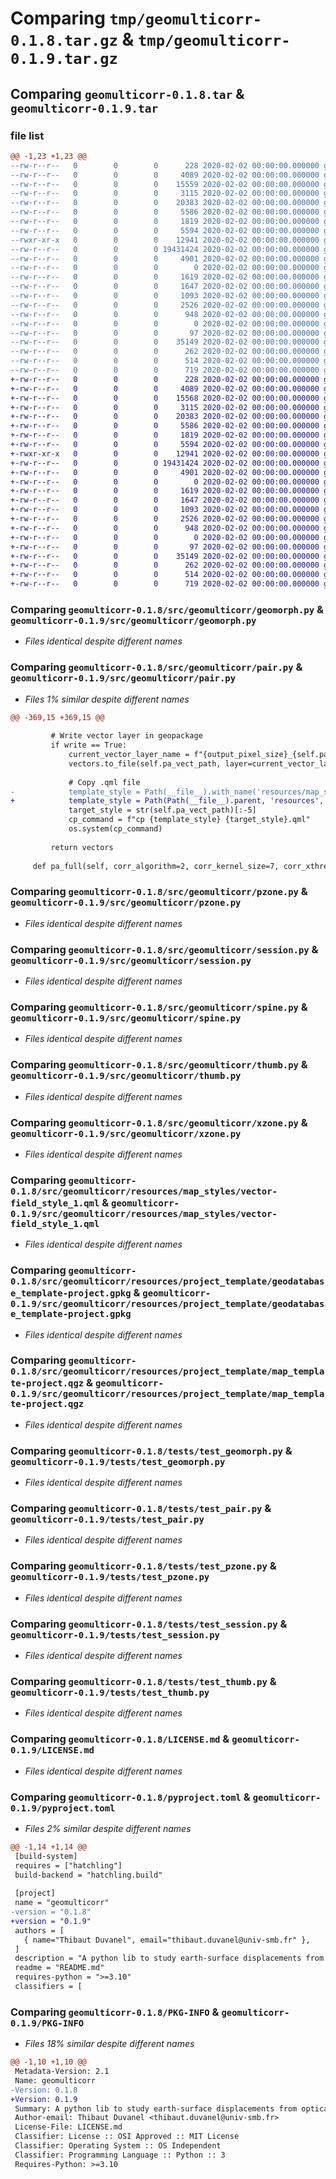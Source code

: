 # Comparing `tmp/geomulticorr-0.1.8.tar.gz` & `tmp/geomulticorr-0.1.9.tar.gz`

## Comparing `geomulticorr-0.1.8.tar` & `geomulticorr-0.1.9.tar`

### file list

```diff
@@ -1,23 +1,23 @@
--rw-r--r--   0        0        0      228 2020-02-02 00:00:00.000000 geomulticorr-0.1.8/src/geomulticorr/__init__.py
--rw-r--r--   0        0        0     4089 2020-02-02 00:00:00.000000 geomulticorr-0.1.8/src/geomulticorr/geomorph.py
--rw-r--r--   0        0        0    15559 2020-02-02 00:00:00.000000 geomulticorr-0.1.8/src/geomulticorr/pair.py
--rw-r--r--   0        0        0     3115 2020-02-02 00:00:00.000000 geomulticorr-0.1.8/src/geomulticorr/pzone.py
--rw-r--r--   0        0        0    20383 2020-02-02 00:00:00.000000 geomulticorr-0.1.8/src/geomulticorr/session.py
--rw-r--r--   0        0        0     5586 2020-02-02 00:00:00.000000 geomulticorr-0.1.8/src/geomulticorr/spine.py
--rw-r--r--   0        0        0     1819 2020-02-02 00:00:00.000000 geomulticorr-0.1.8/src/geomulticorr/thumb.py
--rw-r--r--   0        0        0     5594 2020-02-02 00:00:00.000000 geomulticorr-0.1.8/src/geomulticorr/xzone.py
--rwxr-xr-x   0        0        0    12941 2020-02-02 00:00:00.000000 geomulticorr-0.1.8/src/geomulticorr/resources/map_styles/vector-field_style_1.qml
--rw-r--r--   0        0        0 19431424 2020-02-02 00:00:00.000000 geomulticorr-0.1.8/src/geomulticorr/resources/project_template/geodatabase_template-project.gpkg
--rw-r--r--   0        0        0     4901 2020-02-02 00:00:00.000000 geomulticorr-0.1.8/src/geomulticorr/resources/project_template/map_template-project.qgz
--rw-r--r--   0        0        0        0 2020-02-02 00:00:00.000000 geomulticorr-0.1.8/tests/__init__.py
--rw-r--r--   0        0        0     1619 2020-02-02 00:00:00.000000 geomulticorr-0.1.8/tests/test_geomorph.py
--rw-r--r--   0        0        0     1647 2020-02-02 00:00:00.000000 geomulticorr-0.1.8/tests/test_pair.py
--rw-r--r--   0        0        0     1093 2020-02-02 00:00:00.000000 geomulticorr-0.1.8/tests/test_pzone.py
--rw-r--r--   0        0        0     2526 2020-02-02 00:00:00.000000 geomulticorr-0.1.8/tests/test_session.py
--rw-r--r--   0        0        0      948 2020-02-02 00:00:00.000000 geomulticorr-0.1.8/tests/test_thumb.py
--rw-r--r--   0        0        0        0 2020-02-02 00:00:00.000000 geomulticorr-0.1.8/tests/test_xzone.py
--rw-r--r--   0        0        0       97 2020-02-02 00:00:00.000000 geomulticorr-0.1.8/.gitignore
--rw-r--r--   0        0        0    35149 2020-02-02 00:00:00.000000 geomulticorr-0.1.8/LICENSE.md
--rw-r--r--   0        0        0      262 2020-02-02 00:00:00.000000 geomulticorr-0.1.8/README.md
--rw-r--r--   0        0        0      514 2020-02-02 00:00:00.000000 geomulticorr-0.1.8/pyproject.toml
--rw-r--r--   0        0        0      719 2020-02-02 00:00:00.000000 geomulticorr-0.1.8/PKG-INFO
+-rw-r--r--   0        0        0      228 2020-02-02 00:00:00.000000 geomulticorr-0.1.9/src/geomulticorr/__init__.py
+-rw-r--r--   0        0        0     4089 2020-02-02 00:00:00.000000 geomulticorr-0.1.9/src/geomulticorr/geomorph.py
+-rw-r--r--   0        0        0    15568 2020-02-02 00:00:00.000000 geomulticorr-0.1.9/src/geomulticorr/pair.py
+-rw-r--r--   0        0        0     3115 2020-02-02 00:00:00.000000 geomulticorr-0.1.9/src/geomulticorr/pzone.py
+-rw-r--r--   0        0        0    20383 2020-02-02 00:00:00.000000 geomulticorr-0.1.9/src/geomulticorr/session.py
+-rw-r--r--   0        0        0     5586 2020-02-02 00:00:00.000000 geomulticorr-0.1.9/src/geomulticorr/spine.py
+-rw-r--r--   0        0        0     1819 2020-02-02 00:00:00.000000 geomulticorr-0.1.9/src/geomulticorr/thumb.py
+-rw-r--r--   0        0        0     5594 2020-02-02 00:00:00.000000 geomulticorr-0.1.9/src/geomulticorr/xzone.py
+-rwxr-xr-x   0        0        0    12941 2020-02-02 00:00:00.000000 geomulticorr-0.1.9/src/geomulticorr/resources/map_styles/vector-field_style_1.qml
+-rw-r--r--   0        0        0 19431424 2020-02-02 00:00:00.000000 geomulticorr-0.1.9/src/geomulticorr/resources/project_template/geodatabase_template-project.gpkg
+-rw-r--r--   0        0        0     4901 2020-02-02 00:00:00.000000 geomulticorr-0.1.9/src/geomulticorr/resources/project_template/map_template-project.qgz
+-rw-r--r--   0        0        0        0 2020-02-02 00:00:00.000000 geomulticorr-0.1.9/tests/__init__.py
+-rw-r--r--   0        0        0     1619 2020-02-02 00:00:00.000000 geomulticorr-0.1.9/tests/test_geomorph.py
+-rw-r--r--   0        0        0     1647 2020-02-02 00:00:00.000000 geomulticorr-0.1.9/tests/test_pair.py
+-rw-r--r--   0        0        0     1093 2020-02-02 00:00:00.000000 geomulticorr-0.1.9/tests/test_pzone.py
+-rw-r--r--   0        0        0     2526 2020-02-02 00:00:00.000000 geomulticorr-0.1.9/tests/test_session.py
+-rw-r--r--   0        0        0      948 2020-02-02 00:00:00.000000 geomulticorr-0.1.9/tests/test_thumb.py
+-rw-r--r--   0        0        0        0 2020-02-02 00:00:00.000000 geomulticorr-0.1.9/tests/test_xzone.py
+-rw-r--r--   0        0        0       97 2020-02-02 00:00:00.000000 geomulticorr-0.1.9/.gitignore
+-rw-r--r--   0        0        0    35149 2020-02-02 00:00:00.000000 geomulticorr-0.1.9/LICENSE.md
+-rw-r--r--   0        0        0      262 2020-02-02 00:00:00.000000 geomulticorr-0.1.9/README.md
+-rw-r--r--   0        0        0      514 2020-02-02 00:00:00.000000 geomulticorr-0.1.9/pyproject.toml
+-rw-r--r--   0        0        0      719 2020-02-02 00:00:00.000000 geomulticorr-0.1.9/PKG-INFO
```

### Comparing `geomulticorr-0.1.8/src/geomulticorr/geomorph.py` & `geomulticorr-0.1.9/src/geomulticorr/geomorph.py`

 * *Files identical despite different names*

### Comparing `geomulticorr-0.1.8/src/geomulticorr/pair.py` & `geomulticorr-0.1.9/src/geomulticorr/pair.py`

 * *Files 1% similar despite different names*

```diff
@@ -369,15 +369,15 @@
 
         # Write vector layer in geopackage
         if write == True:
             current_vector_layer_name = f"{output_pixel_size}_{self.pa_key}"
             vectors.to_file(self.pa_vect_path, layer=current_vector_layer_name)
 
             # Copy .qml file
-            template_style = Path(__file__).with_name('resources/map_styles/vector-field_style_1.qml')
+            template_style = Path(Path(__file__).parent, 'resources', 'map_styles', 'vector-field_style_1.qml')
             target_style = str(self.pa_vect_path)[:-5]
             cp_command = f"cp {template_style} {target_style}.qml"
             os.system(cp_command)
 
         return vectors
 
     def pa_full(self, corr_algorithm=2, corr_kernel_size=7, corr_xthreshold=10, vector_res=20, method='average'):
```

### Comparing `geomulticorr-0.1.8/src/geomulticorr/pzone.py` & `geomulticorr-0.1.9/src/geomulticorr/pzone.py`

 * *Files identical despite different names*

### Comparing `geomulticorr-0.1.8/src/geomulticorr/session.py` & `geomulticorr-0.1.9/src/geomulticorr/session.py`

 * *Files identical despite different names*

### Comparing `geomulticorr-0.1.8/src/geomulticorr/spine.py` & `geomulticorr-0.1.9/src/geomulticorr/spine.py`

 * *Files identical despite different names*

### Comparing `geomulticorr-0.1.8/src/geomulticorr/thumb.py` & `geomulticorr-0.1.9/src/geomulticorr/thumb.py`

 * *Files identical despite different names*

### Comparing `geomulticorr-0.1.8/src/geomulticorr/xzone.py` & `geomulticorr-0.1.9/src/geomulticorr/xzone.py`

 * *Files identical despite different names*

### Comparing `geomulticorr-0.1.8/src/geomulticorr/resources/map_styles/vector-field_style_1.qml` & `geomulticorr-0.1.9/src/geomulticorr/resources/map_styles/vector-field_style_1.qml`

 * *Files identical despite different names*

### Comparing `geomulticorr-0.1.8/src/geomulticorr/resources/project_template/geodatabase_template-project.gpkg` & `geomulticorr-0.1.9/src/geomulticorr/resources/project_template/geodatabase_template-project.gpkg`

 * *Files identical despite different names*

### Comparing `geomulticorr-0.1.8/src/geomulticorr/resources/project_template/map_template-project.qgz` & `geomulticorr-0.1.9/src/geomulticorr/resources/project_template/map_template-project.qgz`

 * *Files identical despite different names*

### Comparing `geomulticorr-0.1.8/tests/test_geomorph.py` & `geomulticorr-0.1.9/tests/test_geomorph.py`

 * *Files identical despite different names*

### Comparing `geomulticorr-0.1.8/tests/test_pair.py` & `geomulticorr-0.1.9/tests/test_pair.py`

 * *Files identical despite different names*

### Comparing `geomulticorr-0.1.8/tests/test_pzone.py` & `geomulticorr-0.1.9/tests/test_pzone.py`

 * *Files identical despite different names*

### Comparing `geomulticorr-0.1.8/tests/test_session.py` & `geomulticorr-0.1.9/tests/test_session.py`

 * *Files identical despite different names*

### Comparing `geomulticorr-0.1.8/tests/test_thumb.py` & `geomulticorr-0.1.9/tests/test_thumb.py`

 * *Files identical despite different names*

### Comparing `geomulticorr-0.1.8/LICENSE.md` & `geomulticorr-0.1.9/LICENSE.md`

 * *Files identical despite different names*

### Comparing `geomulticorr-0.1.8/pyproject.toml` & `geomulticorr-0.1.9/pyproject.toml`

 * *Files 2% similar despite different names*

```diff
@@ -1,14 +1,14 @@
 [build-system]
 requires = ["hatchling"]
 build-backend = "hatchling.build"
 
 [project]
 name = "geomulticorr"
-version = "0.1.8"
+version = "0.1.9"
 authors = [
   { name="Thibaut Duvanel", email="thibaut.duvanel@univ-smb.fr" },
 ]
 description = "A python lib to study earth-surface displacements from optical images with Ames Stereo Pipeline"
 readme = "README.md"
 requires-python = ">=3.10"
 classifiers = [
```

### Comparing `geomulticorr-0.1.8/PKG-INFO` & `geomulticorr-0.1.9/PKG-INFO`

 * *Files 18% similar despite different names*

```diff
@@ -1,10 +1,10 @@
 Metadata-Version: 2.1
 Name: geomulticorr
-Version: 0.1.8
+Version: 0.1.9
 Summary: A python lib to study earth-surface displacements from optical images with Ames Stereo Pipeline
 Author-email: Thibaut Duvanel <thibaut.duvanel@univ-smb.fr>
 License-File: LICENSE.md
 Classifier: License :: OSI Approved :: MIT License
 Classifier: Operating System :: OS Independent
 Classifier: Programming Language :: Python :: 3
 Requires-Python: >=3.10
```


